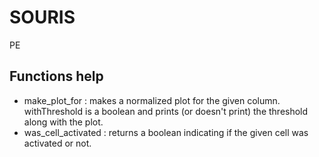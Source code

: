 # SOURIS
PE


## Functions help

- make_plot_for : makes a normalized plot for the given column. withThreshold is a boolean and prints (or doesn't print) the threshold along with the plot.
- was_cell_activated : returns a boolean indicating if the given cell was activated or not.
